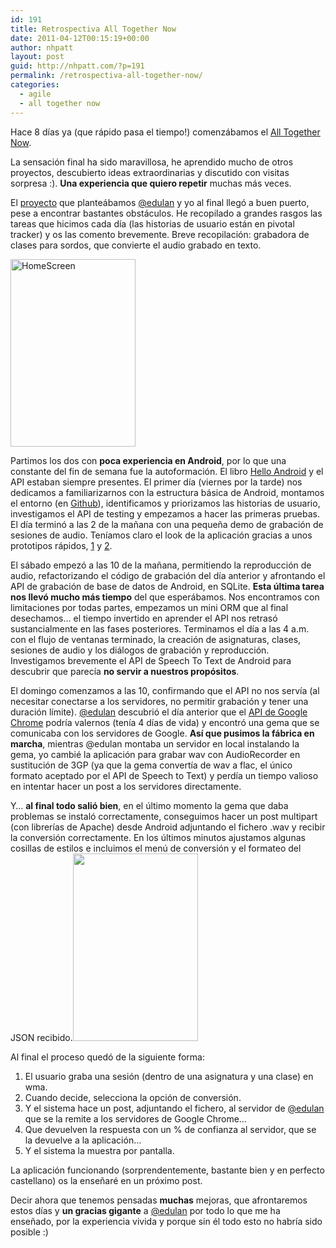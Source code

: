 ```yaml
---
id: 191
title: Retrospectiva All Together Now
date: 2011-04-12T00:15:19+00:00
author: nhpatt
layout: post
guid: http://nhpatt.com/?p=191
permalink: /retrospectiva-all-together-now/
categories:
  - agile
  - all together now
---
```

Hace 8 días ya (que rápido pasa el tiempo!) comenzábamos el [All Together Now](http://alltogether.es/2011/04/05/teaser-de-la-vida-en-la-casa/).

La sensación final ha sido maravillosa, he aprendido mucho de otros proyectos, descubierto ideas extraordinarias y discutido con visitas sorpresa :). **Una experiencia que quiero repetir** muchas más veces.

El [proyecto](http://nhpatt.com/2011/03/31/alltogethernow/) que planteábamos [@edulan](https://twitter.com/edulan) y yo al final llegó a buen puerto, pese a encontrar bastantes obstáculos. He recopilado a grandes rasgos las tareas que hicimos cada día (las historias de usuario están en pivotal tracker) y os las comento brevemente. Breve recopilación: grabadora de clases para sordos, que convierte el audio grabado en texto.

[<img class="alignright size-medium wp-image-215" alt="HomeScreen" src="http://nhpatt.com/nhpatt/wp-content/uploads/2011/04/HomeScreen-200x300.png" width="200" height="300" srcset="http://nhpatt.com/nhpatt/wp-content/uploads/2011/04/HomeScreen-200x300.png 200w, http://nhpatt.com/nhpatt/wp-content/uploads/2011/04/HomeScreen.png 320w" sizes="(max-width: 200px) 100vw, 200px" />](http://nhpatt.com/nhpatt/wp-content/uploads/2011/04/HomeScreen.png)

Partimos los dos con **poca experiencia en Android**, por lo que una constante del fin de semana fue la autoformación. El libro [Hello Android](https://pragprog.com/book/eband/hello-android) y el API estaban siempre presentes. El primer día (viernes por la tarde) nos dedicamos a familiarizarnos con la estructura básica de Android, montamos el entorno (en [Github](https://github.com/edulan/Grabadora-para-sordos)), identificamos y priorizamos las historias de usuario, investigamos el API de testing y empezamos a hacer las primeras pruebas. El día terminó a las 2 de la mañana con una pequeña demo de grabación de sesiones de audio. Teníamos claro el look de la aplicación gracias a unos prototipos rápidos, [1](http://nhpatt.com/nhpatt/wp-content/uploads/2011/04/ClassesScreen.png) y [2](http://nhpatt.com/nhpatt/wp-content/uploads/2011/04/SubjectsScreen.png).

El sábado empezó a las 10 de la mañana, permitiendo la reproducción de audio, refactorizando el código de grabación del día anterior y afrontando el API de grabación de base de datos de Android, en SQLite. **Esta última tarea nos llevó mucho más tiempo** del que esperábamos. Nos encontramos con limitaciones por todas partes, empezamos un mini ORM que al final desechamos&#8230; el tiempo invertido en aprender el API nos retrasó sustancialmente en las fases posteriores. Terminamos el día a las 4 a.m. con el flujo de ventanas terminado, la creación de asignaturas, clases, sesiones de audio y los diálogos de grabación y reproducción. Investigamos brevemente el API de Speech To Text de Android para descubrir que parecía **no servir a nuestros propósitos**.

El domingo comenzamos a las 10, confirmando que el API no nos servía (al necesitar conectarse a los servidores, no permitir grabación y tener una duración límite). [@edulan](https://twitter.com/edulan) descubrió el día anterior que el [API de Google Chrome](http://www.engadget.com/2011/03/23/chrome-11-goes-beta-with-speech-to-text-capabilities/) podría valernos (tenía 4 días de vida) y encontró una gema que se comunicaba con los servidores de Google. **Así que pusimos la fábrica en marcha**, mientras @edulan montaba un servidor en local instalando la gema, yo cambié la aplicación para grabar wav con AudioRecorder en sustitución de 3GP (ya que la gema convertía de wav a flac, el único formato aceptado por el API de Speech to Text) y perdía un tiempo valioso en intentar hacer un post a los servidores directamente.

Y&#8230; **al final todo salió bien**, en el último momento la gema que daba problemas se instaló correctamente, conseguimos hacer un post multipart (con librerías de Apache) desde Android adjuntando el fichero .wav y recibir la conversión correctamente. En los últimos minutos ajustamos algunas cosillas de estilos e incluimos el menú de conversión y el formateo del JSON recibido.[<img class="alignright size-medium wp-image-216" title="RecordingsScreen" alt="" src="http://nhpatt.com/nhpatt/wp-content/uploads/2011/04/RecordingsScreen-200x300.png" width="200" height="300" srcset="http://nhpatt.com/nhpatt/wp-content/uploads/2011/04/RecordingsScreen-200x300.png 200w, http://nhpatt.com/nhpatt/wp-content/uploads/2011/04/RecordingsScreen.png 320w" sizes="(max-width: 200px) 100vw, 200px" />](http://nhpatt.com/nhpatt/wp-content/uploads/2011/04/RecordingsScreen.png)

Al final el proceso quedó de la siguiente forma:



  1. El usuario graba una sesión (dentro de una asignatura y una clase) en wma.
  2. Cuando decide, selecciona la opción de conversión.
  3. Y el sistema hace un post, adjuntando el fichero, al servidor de [@edulan](https://twitter.com/edulan) que se la remite a los servidores de Google Chrome&#8230;
  4. Que devuelven la respuesta con un % de confianza al servidor, que se la devuelve a la aplicación&#8230;
  5. Y el sistema la muestra por pantalla.

La aplicación funcionando (sorprendentemente, bastante bien y en perfecto castellano) os la enseñaré en un próximo post.

Decir ahora que tenemos pensadas **muchas** mejoras, que afrontaremos estos días y **un gracias gigante** a [@edulan](https://twitter.com/edulan) por todo lo que me ha enseñado, por la experiencia vivida y porque sin él todo esto no habría sido posible :)
